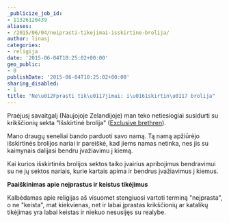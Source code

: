 ```yaml
---
_publicize_job_id:
- 11326120439
aliases:
- /2015/06/04/neiprasti-tikejimai-isskirtine-brolija/
author: linasj
categories:
- religija
date: '2015-06-04T10:25:02+00:00'
geo_public:
- 0
publishDate: '2015-06-04T10:25:02+00:00'
sharing_disabled:
- 1
title: "Ne\u012Fprasti tik\u0117jimai: i\u0161skirtin\u0117 brolija"
---
```

Praėjusį savaitgalį (Naujojoje Zelandijoje) man teko netiesiogiai susidurti su krikščionių sekta "Išskirtinė brolija" ([Exclusive brethren](https://en.wikipedia.org/wiki/Exclusive_Brethren)).

Mano draugų seneliai bando parduoti savo namą. Tą namą apžiūrėjo išskirtinės brolijos nariai ir pareiškė, kad jiems namas netinka, nes jis su kaimynais dalijasi bendru įvažiavimu į kiemą.

Kai kurios išskirtinės brolijos sektos taiko įvairius apribojimus bendravimui su ne jų sektos nariais, kurie kartais apima ir bendrus įvažiavimus į kiemus.

**Paaiškinimas apie neįprastus ir keistus tikėjimus**

Kalbėdamas apie religijas aš visuomet stengiuosi vartoti terminą "neįprasta", o ne "keista", mat kiekvienas, net ir labai įprastas krikščionių ar katalikų tikėjimas yra labai keistas ir niekuo nesusijęs su realybe.
